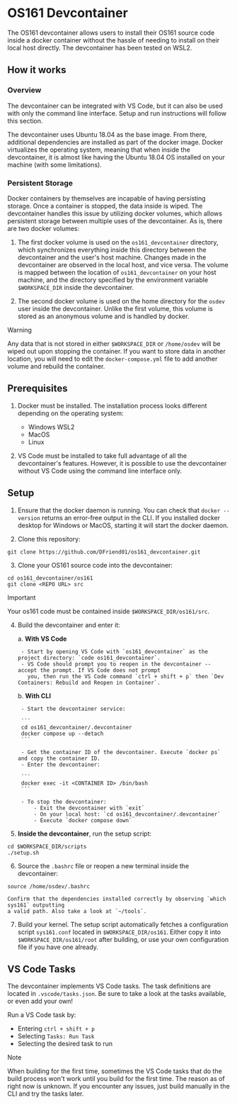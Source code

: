 # OS161 Devcontainer

The OS161 devcontainer allows users to install their OS161 source code inside a docker
container without the hassle of needing to install on their local host directly. The
devcontainer has been tested on WSL2.

## How it works

### Overview

The devcontainer can be integrated with VS Code, but it can also be used with only the
command line interface. Setup and run instructions will follow this section.

The devcontainer uses Ubuntu 18.04 as the base image. From there, additional dependencies
are installed as part of the docker image. Docker virtualizes the operating system, meaning
that when inside the devcontainer, it is almost like having the Ubuntu 18.04 OS installed
on your machine (with some limitations).

### Persistent Storage

Docker containers by themselves are incapable of having persisting storage. Once a container is stopped,
the data inside is wiped. The devcontainer handles this issue by utilizing docker volumes, which
allows persistent storage between multiple uses of the devcontainer. As is, there are two docker volumes:

1. The first docker volume is used on the `os161_devcontainer` directory, which synchronizes everything
inside this directory between the devcontainer and the user's host machine. Changes made in the devcontainer
are observed in the local host, and vice versa. The volume is mapped between the location of `os161_devcontainer`
on your host machine, and the directory specified by the environment variable `$WORKSPACE_DIR` inside the
devcontainer.

2. The second docker volume is used on the home directory for the `osdev` user inside the devcontainer.
Unlike the first volume, this volume is stored as an anonymous volume and is handled by docker.

> [!WARNING]
> Any data that is not stored in either `$WORKSPACE_DIR` or `/home/osdev` will be wiped out upon
> stopping the container. If you want to store data in another location, you will need to edit
> the `docker-compose.yml` file to add another volume and rebuild the container.

## Prerequisites

1. Docker must be installed. The installation process looks different depending on the operating system:
    - Windows WSL2
    - MacOS
    - Linux

2. VS Code must be installed to take full advantage of all the devcontainer's features. However, it is
possible to use the devcontainer without VS Code using the command line interface only.

## Setup

1. Ensure that the docker daemon is running. You can check that `docker --version` returns an error-free
output in the CLI. If you installed docker desktop for Windows or MacOS, starting it will start the
docker daemon.

2. Clone this repository:

```
git clone https://github.com/DFriend01/os161_devcontainer.git
```

3. Clone your OS161 source code into the devcontainer:

```
cd os161_devcontainer/os161
git clone <REPO URL> src
```

> [!IMPORTANT]
> Your os161 code must be contained inside `$WORKSPACE_DIR/os161/src`.

4. Build the devcontainer and enter it:

    a. **With VS Code**
        
        - Start by opening VS Code with `os161_devcontainer` as the project directory: `code os161_devcontainer`.
        - VS Code should prompt you to reopen in the devcontainer -- accept the prompt. If VS Code does not prompt
          you, then run the VS Code command `ctrl + shift + p` then `Dev Containers: Rebuild and Reopen in Container`.

    b. **With CLI**

        - Start the devcontainer service:

        ```
        cd os161_devcontainer/.devcontainer
        docker compose up --detach
        ```

        - Get the container ID of the devcontainer. Execute `docker ps` and copy the container ID.
        - Enter the devcontainer:

        ```
        docker exec -it <CONTAINER ID> /bin/bash
        ```

        - To stop the devcontainer:
            - Exit the devcontainer with `exit`
            - On your local host: `cd os161_devcontainer/.devcontainer`
            - Execute `docker compose down`

5. **Inside the devcontainer**, run the setup script:

```
cd $WORKSPACE_DIR/scripts
./setup.sh
```

6. Source the `.bashrc` file or reopen a new terminal inside the devcontainer:

```
source /home/osdev/.bashrc
```

    Confirm that the dependencies installed correctly by observing `which sys161` outputting
    a valid path. Also take a look at `~/tools`.

7. Build your kernel. The setup script automatically fetches a configuration script `sys161.conf` located in
`$WORKSPACE_DIR/os161`. Either copy it into `$WORKSPACE_DIR/os161/root` after building, or use your own
configuration file if you have one already.

## VS Code Tasks

The devcontainer implements VS Code tasks. The task definitions are located in `.vscode/tasks.json`. Be sure to
take a look at the tasks available, or even add your own!

Run a VS Code task by:
- Entering `ctrl + shift + p`
- Selecting `Tasks: Run Task`
- Selecting the desired task to run

> [!NOTE]
> When building for the first time, sometimes the VS Code tasks that do the build process won't work until
> you build for the first time. The reason as of right now is unknown. If you encounter any issues, just
> build manually in the CLI and try the tasks later.
